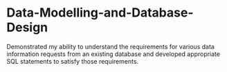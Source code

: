 # Data-Modelling-and-Database-Design
Demonstrated my ability to understand the requirements for various data information requests from an existing database and developed appropriate SQL statements to satisfy those requirements.

